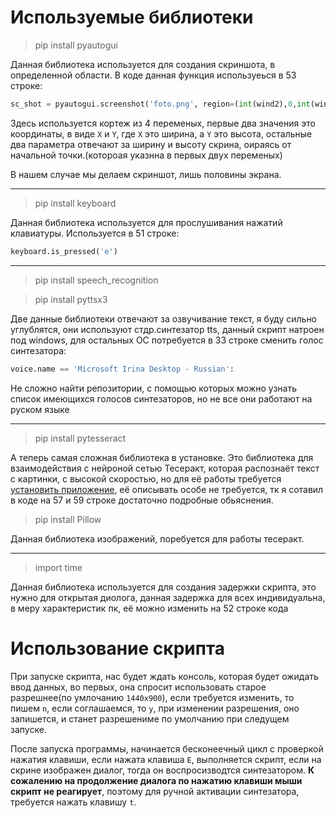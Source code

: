 # Используемые библиотеки

>pip install pyautogui


Данная библиотека используется для создания скриншота, в определенной области. В коде данная функция используеься в 53 строке:
```python
sc_shot = pyautogui.screenshot('foto.png', region=(int(wind2),0,int(wind2),int(hei)))
``` 

Здесь используется кортеж из 4 переменых, первые два значения это координаты, в виде `X` и `Y`, где `X` это ширина, а `Y` это высота, остальные два параметра отвечают за ширину и высоту скрина, оираясь от начальной точки.(котороая указнна в первых двух переменых)

В нашем случае мы делаем скриншот, лишь половины экрана.
___
>pip install keyboard

Данная библиотека используется для прослушивания нажатий клавиатуры. Используется в 51 строке:
```python
keyboard.is_pressed('e')
```
___
>pip install speech_recognition

>pip install pyttsx3

Две данные библиотеки отвечают за озвучивание текст, я буду сильно углублятся, они используют стдр.синтезатор tts, данный скрипт натроен под windows, для остальных ОС потребуется в 33 строке сменить голос синтезатора:
```python
voice.name == 'Microsoft Irina Desktop - Russian':
```
Не сложно найти репозитории, с помощью которых можно узнать список имеющихся голосов синтезаторов, но не все они работают на руском языке
___
>pip install pytesseract

А теперь самая сложная библиотека в установке. Это библиотека для взаимодействия с нейроной сетью Тесеракт, которая распознаёт текст с картинки, с высокой скоростью, но для её работы требуется [установить приложение]( https://digi.bib.uni-mannheim.de/tesseract), её описывать особе не требуется, тк я сотавил в коде на 57 и 59 строке достаточно подробные обьяснения.

>pip install Pillow


Данная библиотека изображений, поребуется для работы тесеракт.
___
> import time

Данная библиотека используется для создания задержки скрипта, это нужно для открытая диолога, данная задержка для всех индивидуальна, в меру характеристик пк, её можно изменить на 52 строке кода

# Использование скрипта

При запуске скрипта, нас будет ждать консоль, которая будет ожидать ввод данных, во первых, она спросит использовать старое разрешнее(по умлочанию `1440х900`), если требуется изменить, то пишем `n`, если соглашаемся, то `y`, при изменении разрешения, оно запишется, и станет разрешениме по умолчанию при следущем запуске.

После запуска программы, начинается бесконеечный цикл с проверкой нажатия клавиши, если нажата клавиша `E`, выполняется скрипт, если на скрине изображен диалог, тогда он воспросизводтся синтезатором. **К сожалению на продолжение диалога по нажатию клавиши мыши скрипт не реагирует**, поэтому для ручной активации синтезатора, требуется нажать клавишу `t`.